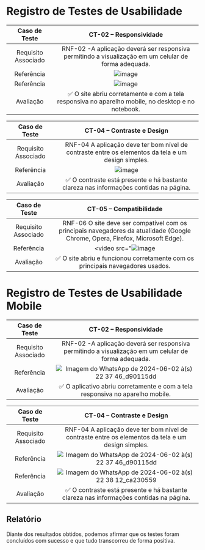 # Registro de Testes de Usabilidade


| **Caso de Teste** 	| **CT-02 – Responsividade**	|
|:---:	|:---:	|
|Requisito Associado | RNF-02 -A aplicação deverá ser responsiva permitindo a visualização em um celular de forma adequada. |
| Referência | ![image](https://github.com/ICEI-PUC-Minas-PMV-ADS/pmv-ads-2024-1-e4-proj-infra-t5-pmv-ads-2024-1-e4-proj-infra-t5-grupo04-Dolce-Coffe/assets/93801572/06309d0f-17a5-44d4-b191-0ba3a2923240)
| Referência | ![image](https://github.com/ICEI-PUC-Minas-PMV-ADS/pmv-ads-2024-1-e4-proj-infra-t5-pmv-ads-2024-1-e4-proj-infra-t5-grupo04-Dolce-Coffe/assets/93801572/c56f5fdc-3ed7-4a04-a0cc-e4cb0a71409a)|
| Avaliação | ✅ O site abriu corretamente e com a tela responsiva no aparelho mobile, no desktop e no notebook.|

| **Caso de Teste** 	| **CT-04 – Contraste e Design**	|
|:---:	|:---:	|
|Requisito Associado | RNF-04 A aplicação deve ter bom nível de contraste entre os elementos da tela e um design simples.  |
| Referência 	| ![image](https://github.com/ICEI-PUC-Minas-PMV-ADS/pmv-ads-2024-1-e4-proj-infra-t5-pmv-ads-2024-1-e4-proj-infra-t5-grupo04-Dolce-Coffe/assets/93801572/16bb7f4b-5477-4e3b-a848-0c32c6cf1410)|
| Avaliação | ✅ O contraste está presente e há bastante clareza nas informações contidas na página. |

| **Caso de Teste** 	| **CT-05 – Compatibilidade**	|
|:---:	|:---:	|
|Requisito Associado | RNF-06 O site deve ser compatível com os principais navegadores da atualidade (Google Chrome, Opera, Firefox, Microsoft Edge).  |
| Referência 	| <video src="![image](https://github.com/ICEI-PUC-Minas-PMV-ADS/pmv-ads-2024-1-e4-proj-infra-t5-pmv-ads-2024-1-e4-proj-infra-t5-grupo04-Dolce-Coffe/assets/93801572/fc4c2210-a9de-40cd-8872-b7d20d3ea272)|
| Avaliação | ✅ O site abriu e funcionou corretamente com os principais navegadores usados. |

# Registro de Testes de Usabilidade Mobile

| **Caso de Teste** 	| **CT-02 – Responsividade**	|
|:---:	|:---:	|
|Requisito Associado | RNF-02 -A aplicação deverá ser responsiva permitindo a visualização em um celular de forma adequada. |
| Referência | ![Imagem do WhatsApp de 2024-06-02 à(s) 22 37 46_d90115dd](https://github.com/ICEI-PUC-Minas-PMV-ADS/pmv-ads-2024-1-e4-proj-infra-t5-pmv-ads-2024-1-e4-proj-infra-t5-grupo04-Dolce-Coffe/assets/89558202/71526c77-f915-4154-9c58-9377c17db334)
| Avaliação | ✅ O aplicativo abriu corretamente e com a tela responsiva no aparelho mobile.|

| **Caso de Teste** 	| **CT-04 – Contraste e Design**	|
|:---:	|:---:	|
|Requisito Associado | RNF-04 A aplicação deve ter bom nível de contraste entre os elementos da tela e um design simples.  |
| Referência 	| ![Imagem do WhatsApp de 2024-06-02 à(s) 22 37 46_d90115dd](https://github.com/ICEI-PUC-Minas-PMV-ADS/pmv-ads-2024-1-e4-proj-infra-t5-pmv-ads-2024-1-e4-proj-infra-t5-grupo04-Dolce-Coffe/assets/89558202/71526c77-f915-4154-9c58-9377c17db334)
| Referência 	| ![Imagem do WhatsApp de 2024-06-02 à(s) 22 38 12_ca230559](https://github.com/ICEI-PUC-Minas-PMV-ADS/pmv-ads-2024-1-e4-proj-infra-t5-pmv-ads-2024-1-e4-proj-infra-t5-grupo04-Dolce-Coffe/assets/89558202/5da7b234-2b04-4856-a216-396966990861)
| Avaliação | ✅ O contraste está presente e há bastante clareza nas informações contidas na página. |


## Relatório
Diante dos resultados obtidos, podemos afirmar que os testes foram concluídos com sucesso e que tudo transcorreu de forma positiva. 
